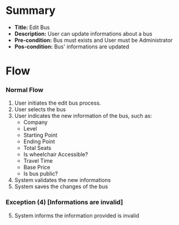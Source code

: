 # Summary

- **Title:** Edit Bus
- **Description:** User can update informations about a bus
- **Pre-condition:** Bus must exists and User must be Administrator
- **Pos-condition:** Bus' informations are updated

# Flow

### Normal Flow

1. User initiates the edit bus process.
2. User selects the bus
3. User indicates the new information of the bus, such as:
    - Company
    - Level
    - Starting Point
    - Ending Point
    - Total Seats
    - Is wheelchair Accessible?
    - Travel Time
    - Base Price
    - Is bus public?
4. System validates the new informations
5. System saves the changes of the bus

### Exception (4) [Informations are invalid]

5. System informs the information provided is invalid
